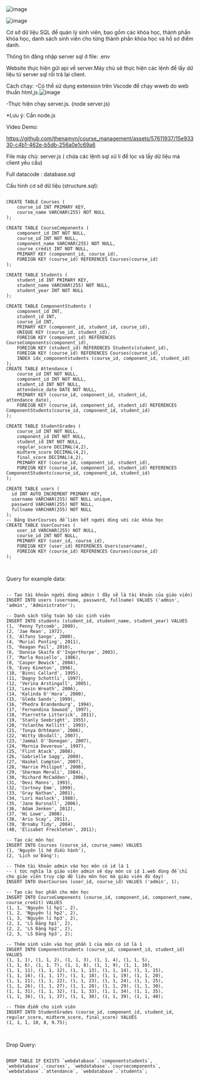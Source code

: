 ![image](https://github.com/thenamvn/course_management/assets/57611937/1a003a62-095b-47f5-881a-9284e3beec3b)


![image](https://github.com/thenamvn/course_management/assets/57611937/16db4df6-d1e8-4b5c-918c-4218d26fe137)


Cơ sở dữ liệu SQL để quản lý sinh viên, bao gồm các khóa học, thành phần khóa học, danh sách sinh viên cho từng thành phần khóa học và hồ sơ điểm danh.

Thông tin đăng nhập server sql ở file: .env

Website thực hiện gửi api về server.Máy chủ sẽ thực hiện các lệnh để lấy dữ liệu từ server sql rồi trả lại client.

Cách chạy:
-Có thể sử dụng extension trên Vscode để chạy wweb do web thuần html,js.![image](https://github.com/thenamvn/course_management/assets/57611937/456eb7c9-f6dc-4758-913a-381caabf9bd5)


-Thực hiện chạy server.js. (node server.js)

*Lưu ý: Cần node.js

Video Demo:

https://github.com/thenamvn/course_management/assets/57611937/15e93330-c4b1-462e-b5db-256a0e1c69a6

File máy chủ: server.js ( chứa các lệnh sql xử lí để lọc và lấy dữ liệu mà client yêu cầu)

Full datacode : database.sql

Cấu hình cơ sở dữ liệu (structure.sql):
<pre>
<code>
CREATE TABLE Courses (
    course_id INT PRIMARY KEY,
    course_name VARCHAR(255) NOT NULL
);

CREATE TABLE CourseComponents (
    component_id INT NOT NULL,
    course_id INT NOT NULL,
    component_name VARCHAR(255) NOT NULL,
    course_credit INT NOT NULL,
    PRIMARY KEY (component_id, course_id),
    FOREIGN KEY (course_id) REFERENCES Courses(course_id)
);

CREATE TABLE Students (
    student_id INT PRIMARY KEY,
    student_name VARCHAR(255) NOT NULL,
    student_year INT NOT NULL
);

CREATE TABLE ComponentStudents (
    component_id INT,
    student_id INT,
    course_id INT,
    PRIMARY KEY (component_id, student_id, course_id),
    UNIQUE KEY (course_id, student_id),
    FOREIGN KEY (component_id) REFERENCES CourseComponents(component_id),
    FOREIGN KEY (student_id) REFERENCES Students(student_id),
    FOREIGN KEY (course_id) REFERENCES Courses(course_id),
	INDEX idx_componentstudents (course_id, component_id, student_id)
);
CREATE TABLE Attendance (
    course_id INT NOT NULL,
    component_id INT NOT NULL,
    student_id INT NOT NULL,
    attendance_date DATE NOT NULL,
    PRIMARY KEY (course_id, component_id, student_id, attendance_date),
    FOREIGN KEY (course_id, component_id, student_id) REFERENCES ComponentStudents(course_id, component_id, student_id)
);

CREATE TABLE StudentGrades (
    course_id INT NOT NULL,
    component_id INT NOT NULL,
    student_id INT NOT NULL,
    regular_score DECIMAL(4,2),
    midterm_score DECIMAL(4,2),
    final_score DECIMAL(4,2),
    PRIMARY KEY (course_id, component_id, student_id),
    FOREIGN KEY (course_id, component_id, student_id) REFERENCES ComponentStudents(course_id, component_id, student_id)
);

CREATE TABLE users (
  id INT AUTO_INCREMENT PRIMARY KEY,
  username VARCHAR(255) NOT NULL unique,
  password VARCHAR(255) NOT NULL,
  fullname VARCHAR(255) NOT NULL
);
-- Bảng UserCourses để liên kết người dùng với các khóa học
CREATE TABLE UserCourses (
    user_id VARCHAR(255) NOT NULL,
    course_id INT NOT NULL,
    PRIMARY KEY (user_id, course_id),
    FOREIGN KEY (user_id) REFERENCES Users(username),
    FOREIGN KEY (course_id) REFERENCES Courses(course_id)
);

</code>
</pre>
Query for example data:
<pre>
<code>
-- Tạo tài khoản người dùng admin ( đây sẽ là tài khoản của giáo viên)
INSERT INTO users (username, password, fullname) VALUES ('admin', 'admin', 'Administrator');

-- Danh sách tổng toàn bộ các sinh viên
INSERT INTO students (student_id, student_name, student_year) VALUES 
(1, 'Penny Tytcomb', 2009),
(2, 'Jae Rean', 1972),
(3, 'Alfons Sango', 2000),
(4, 'Murial Ponting', 2011),
(5, 'Reagan Pail', 2010),
(6, 'Donnie Skaife d''Ingerthorpe', 2003),
(7, 'Marla Rosiello', 1986),
(8, 'Casper Bewick', 2004),
(9, 'Evey Kineton', 1996),
(10, 'Binni Callard', 1995),
(11, 'Dagny Schottli', 1997),
(12, 'Verina Arstingall', 2005),
(13, 'Levin Wreath', 2006),
(14, 'Kalinda O''Hara', 2000),
(15, 'Gleda Sands', 1999),
(16, 'Phedra Brandenburg', 1994),
(17, 'Fernandina Sowood', 1997),
(18, 'Pierrette Litterick', 2011),
(19, 'Stanly Seebright', 1955),
(20, 'Yolanthe Kellitt', 1993),
(21, 'Tonya Orhtmann', 2006),
(22, 'Witty Ubsdall', 2007),
(23, 'Jammal O''Donegan', 2007),
(24, 'Marnia Devereux', 1997),
(25, 'Flint Atack', 2008),
(26, 'Gabrielle Sagg', 2009),
(27, 'Haskel Cumpton', 2007),
(28, 'Harrie Philipot', 2008),
(29, 'Sherman Merali', 1984),
(30, 'Richard McCadden', 2006),
(31, 'Devi Manns', 1993),
(32, 'Cortney Emm', 1999),
(33, 'Gray Nathan', 2001),
(34, 'Lori Haslock', 1988),
(35, 'Jane Bursnall', 2006),
(36, 'Adam Jenken', 2012),
(37, 'Hi Lowe', 2008),
(38, 'Ario Scay', 2011),
(39, 'Brnaby Tidy', 2004),
(40, 'Elisabet Freckleton', 2011);

-- Tạo các môn học
INSERT INTO Courses (course_id, course_name) VALUES 
(1, 'Nguyên lí hệ điều hành'),
(2, 'Lịch sử Đảng');

-- Thêm tài khoản admin vào học môn có id là 1 
-- ( tức nghĩa là giáo viên admin sẽ dạy môn có id 1.web dùng để chỉ cho giáo viên truy cập dữ liệu môn học mà giáo viên đó dạy)
INSERT INTO UserCourses (user_id, course_id) VALUES ('admin', 1);

-- Tạo các học phần cho môn học
INSERT INTO CourseComponents (course_id, component_id, component_name, course_credit) VALUES 
(1, 1, 'Nguyên lí hp1', 2),
(1, 2, 'Nguyên lí hp2', 2),
(1, 3, 'Nguyên lí hp3', 2),
(2, 1, 'LS Đảng hp1', 2),
(2, 2, 'LS Đảng hp2', 2),
(2, 3, 'LS Đảng hp3', 2);

-- Thêm sinh viên vào học phần 1 của môn có id là 1
INSERT INTO ComponentStudents (course_id, component_id, student_id) VALUES 
(1, 1, 1), (1, 1, 2), (1, 1, 3), (1, 1, 4), (1, 1, 5),
(1, 1, 6), (1, 1, 7), (1, 1, 8), (1, 1, 9), (1, 1, 10),
(1, 1, 11), (1, 1, 12), (1, 1, 13), (1, 1, 14), (1, 1, 15),
(1, 1, 16), (1, 1, 17), (1, 1, 18), (1, 1, 19), (1, 1, 20),
(1, 1, 21), (1, 1, 22), (1, 1, 23), (1, 1, 24), (1, 1, 25),
(1, 1, 26), (1, 1, 27), (1, 1, 28), (1, 1, 29), (1, 1, 30),
(1, 1, 31), (1, 1, 32), (1, 1, 33), (1, 1, 34), (1, 1, 35),
(1, 1, 36), (1, 1, 37), (1, 1, 38), (1, 1, 39), (1, 1, 40);

-- Thêm điểm cho sinh viên
INSERT INTO StudentGrades (course_id, component_id, student_id, regular_score, midterm_score, final_score) VALUES 
(1, 1, 1, 10, 8, 9.75);

</code>
</pre>

Drop Query:
<pre>
<code>
DROP TABLE IF EXISTS `webdatabase`.`componentstudents`, `webdatabase`.`courses`, `webdatabase`.`coursecomponents`, `webdatabase`.`attendance`, `webdatabase`.`students`;
</code>
</pre>

